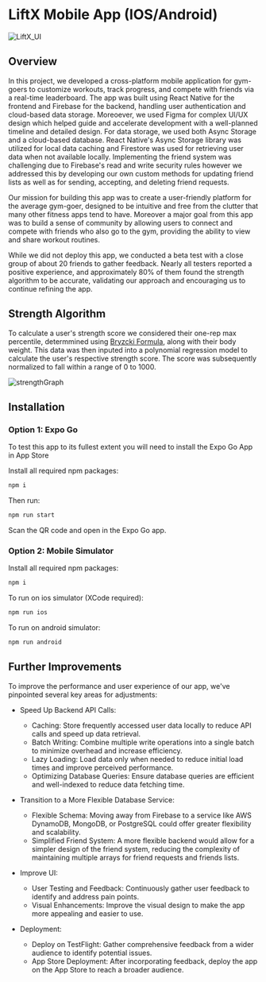 # LiftX Mobile App (IOS/Android)

![LiftX_UI](https://github.com/user-attachments/assets/7853722e-fc37-4dd3-893c-3b5df34b2093)

## Overview

In this project, we developed a cross-platform mobile application for gym-goers to customize workouts, track progress, and compete with friends via a real-time leaderboard. The app was built using React Native for the frontend and Firebase for the backend, handling user authentication and cloud-based data storage. Moreoever, we used Figma for complex UI/UX design which helped guide and accelerate development with a well-planned timeline and detailed design. For data storage, we used both Async Storage and a cloud-based database. React Native's Async Storage library was utilized for local data caching and Firestore was used for retrieving user data when not available locally. Implementing the friend system was challenging due to Firebase's read and write security rules however we addressed this by developing our own custom methods for updating friend lists as well as for sending, accepting, and deleting friend requests.

Our mission for building this app was to create a user-friendly platform for the average gym-goer, designed to be intuitive and free from the clutter that many other fitness apps tend to have. Moreover a major goal from this app was to build a sense of community by allowing users to connect and compete with friends who also go to the gym, providing the ability to view and share workout routines.

While we did not deploy this app, we conducted a beta test with a close group of about 20 friends to gather feedback. Nearly all testers reported a positive experience, and approximately 80% of them found the strength algorithm to be accurate, validating our approach and encouraging us to continue refining the app.

## Strength Algorithm
To calculate a user's strength score we considered their one-rep max percentile, determmined using [Bryzcki Formula](https://www.vcalc.com/wiki/brzycki), along with their body weight. This data was then inputed into a polynomial regression model to calculate the user's respective strength score. The score was subsequently normalized to fall within a range of 0 to 1000.

![strengthGraph](https://github.com/user-attachments/assets/5e3ab2cd-6ba4-4dfb-95b2-93aaa54754fe)

## Installation

### Option 1: Expo Go
To test this app to its fullest extent you will need to install the Expo Go App in App Store

Install all required npm packages:
```sh
npm i
```
Then run:
```sh
npm run start
```
Scan the QR code and open in the Expo Go app.

### Option 2: Mobile Simulator
Install all required npm packages:
```sh
npm i
```
To run on ios simulator (XCode required):
```sh
npm run ios
```
To run on android simulator:
```sh
npm run android
```

## Further Improvements

To improve the performance and user experience of our app, we've pinpointed several key areas for adjustments:

- Speed Up Backend API Calls:
  - Caching: Store frequently accessed user data locally to reduce API calls and speed up data retrieval.
  - Batch Writing: Combine multiple write operations into a single batch to minimize overhead and increase efficiency.
  - Lazy Loading: Load data only when needed to reduce initial load times and improve perceived performance.
  - Optimizing Database Queries: Ensure database queries are efficient and well-indexed to reduce data fetching time.
 
- Transition to a More Flexible Database Service:
  - Flexible Schema: Moving away from Firebase to a service like AWS DynamoDB, MongoDB, or PostgreSQL could offer greater flexibility and scalability.
  - Simplified Friend System: A more flexible backend would allow for a simpler design of the friend system, reducing the complexity of maintaining multiple arrays for friend requests and friends lists.
  
- Improve UI:
  - User Testing and Feedback: Continuously gather user feedback to identify and address pain points.
  - Visual Enhancements: Improve the visual design to make the app more appealing and easier to use.

- Deployment:
  - Deploy on TestFlight: Gather comprehensive feedback from a wider audience to identify potential issues.
  - App Store Deployment: After incorporating feedback, deploy the app on the App Store to reach a broader audience.
 
    
